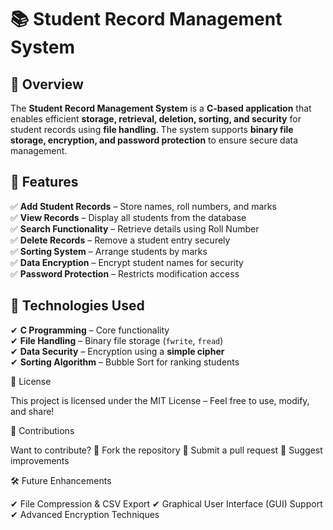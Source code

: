# 📚 Student Record Management System

## 📝 Overview  

The **Student Record Management System** is a **C-based application** that enables efficient **storage, retrieval, deletion, sorting, and security** for student records using **file handling**. The system supports **binary file storage, encryption, and password protection** to ensure secure data management.

## 🚀 Features  

✅ **Add Student Records** – Store names, roll numbers, and marks  
✅ **View Records** – Display all students from the database  
✅ **Search Functionality** – Retrieve details using Roll Number  
✅ **Delete Records** – Remove a student entry securely  
✅ **Sorting System** – Arrange students by marks  
✅ **Data Encryption** – Encrypt student names for security  
✅ **Password Protection** – Restricts modification access  

## 🔧 Technologies Used  

✔ **C Programming** – Core functionality  
✔ **File Handling** – Binary file storage (`fwrite`, `fread`)  
✔ **Data Security** – Encryption using a **simple cipher**  
✔ **Sorting Algorithm** – Bubble Sort for ranking students  

📜 License

This project is licensed under the MIT License – Feel free to use, modify, and share!

🤝 Contributions

Want to contribute?
🔹 Fork the repository
🔹 Submit a pull request
🔹 Suggest improvements

🛠 Future Enhancements

✔ File Compression & CSV Export
✔ Graphical User Interface (GUI) Support
✔ Advanced Encryption Techniques
